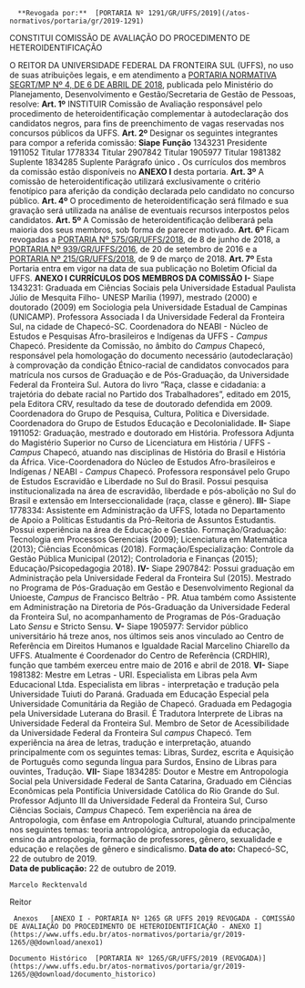       **Revogada por:**  [PORTARIA Nº 1291/GR/UFFS/2019](/atos-normativos/portaria/gr/2019-1291) 

   CONSTITUI COMISSÃO DE AVALIAÇÃO DO PROCEDIMENTO DE HETEROIDENTIFICAÇÃO  

  O REITOR DA UNIVERSIDADE FEDERAL DA FRONTEIRA SUL (UFFS), no uso de suas atribuições legais, e em atendimento a [PORTARIA NORMATIVA SEGRT/MP Nº 4, DE 6 DE ABRIL DE 2018](http://normas.gov.br/materia/-/asset_publisher/NebW5rLVWyej/content/id/1150905), publicada pelo Ministério do Planejamento, Desenvolvimento e Gestão/Secretaria de Gestão de Pessoas, resolve:  **Art. 1º**  INSTITUIR Comissão de Avaliação responsável pelo procedimento de heteroidentificação complementar à autodeclaração dos candidatos negros, para fins de preenchimento de vagas reservadas nos concursos públicos da UFFS. **Art. 2º**  Designar os seguintes integrantes para compor a referida comissão:      **Siape**   **Função**     1343231   Presidente     1911052   Titular     1778334   Titular     2907842   Titular     1905977   Titular     1981382   Suplente     1834285   Suplente       Parágrafo único **.**  Os currículos dos membros da comissão estão disponíveis no **ANEXO I**  desta portaria. **Art. 3º**  A comissão de heteroidentificação utilizará exclusivamente o critério fenotípico para aferição da condição declarada pelo candidato no concurso público. **Art. 4º**  O procedimento de heteroidentificação será filmado e sua gravação será utilizada na análise de eventuais recursos interpostos pelos candidatos. **Art. 5º**  A Comissão de heteroidentificação deliberará pela maioria dos seus membros, sob forma de parecer motivado. **Art. 6º**  Ficam revogadas a [PORTARIA Nº 575/GR/UFFS/2018](https://www.uffs.edu.br/atos-normativos/portaria/gr/2018-0575), de 8 de junho de 2018, a [PORTARIA Nº 939/GR/UFFS/2016](https://www.uffs.edu.br/atos-normativos/portaria/gr/2016-0939), de 20 de setembro de 2016 e a [PORTARIA Nº 215/GR/UFFS/2018](https://www.uffs.edu.br/atos-normativos/portaria/gr/2018-0215), de 9 de março de 2018. **Art. 7º**  Esta Portaria entra em vigor na data de sua publicação no Boletim Oficial da UFFS.       **ANEXO I**  **CURRÍCULOS DOS MEMBROS DA COMISSÃO** **I-**  Siape 1343231: Graduada em Ciências Sociais pela Universidade Estadual Paulista Júlio de Mesquita Filho- UNESP Marília (1997), mestrado (2000) e doutorado (2009) em Sociologia pela Universidade Estadual de Campinas (UNICAMP). Professora Associada I da Universidade Federal da Fronteira Sul, na cidade de Chapecó-SC. Coordenadora do NEABI - Núcleo de Estudos e Pesquisas Afro-brasileiros e Indígenas da UFFS - *Campus*  Chapecó. Presidente da Comissão, no âmbito do *Campus*  Chapecó, responsável pela homologação do documento necessário (autodeclaração) à comprovação da condição Étnico-racial de candidatos convocados para matrícula nos cursos de Graduação e de Pós-Graduação, da Universidade Federal da Fronteira Sul. Autora do livro “Raça, classe e cidadania: a trajetória do debate racial no Partido dos Trabalhadores”, editado em 2015, pela Editora CRV, resultado da tese de doutorado defendida em 2009. Coordenadora do Grupo de Pesquisa, Cultura, Política e Diversidade. Coordenadora do Grupo de Estudos Educação e Decolonialidade. **II-**  Siape 1911052: Graduação, mestrado e doutorado em História. Professora Adjunta do Magistério Superior no Curso de Licenciatura em História / UFFS - *Campus*  Chapecó, atuando nas disciplinas de História do Brasil e História da África. Vice-Coordenadora do Núcleo de Estudos Afro-brasileiros e Indígenas / NEABI - *Campus*  Chapecó. Professora responsável pelo Grupo de Estudos Escravidão e Liberdade no Sul do Brasil. Possui pesquisa institucionalizada na área de escravidão, liberdade e pós-abolição no Sul do Brasil e extensão em Interseccionalidade (raça, classe e gênero). **III-**  Siape 1778334: Assistente em Administração da UFFS, lotada no Departamento de Apoio a Políticas Estudantis da Pró-Reitoria de Assuntos Estudantis. Possui experiência na área de Educação e Gestão. Formação/Graduação: Tecnologia em Processos Gerenciais (2009); Licenciatura em Matemática (2013); Ciências Econômicas (2018). Formação/Especialização: Controle da Gestão Pública Municipal (2012); Controladoria e Finanças (2015); Educação/Psicopedagogia 2018). **IV-**  Siape 2907842: Possui graduação em Administração pela Universidade Federal da Fronteira Sul (2015). Mestrado no Programa de Pós-Graduação em Gestão e Desenvolvimento Regional da Unioeste, *Campus*  de Francisco Beltrão - PR. Atua também como Assistente em Administração na Diretoria de Pós-Graduação da Universidade Federal da Fronteira Sul, no acompanhamento de Programas de Pós-Graduação Lato *Sensu*  e Stricto Sensu. **V-**  Siape 1905977: Servidor público universitário há treze anos, nos últimos seis anos vinculado ao Centro de Referência em Direitos Humanos e Igualdade Racial Marcelino Chiarello da UFFS. Atualmente é Coordenador do Centro de Referência (CRDHIR), função que também exerceu entre maio de 2016 e abril de 2018. **VI-**  Siape 1981382: Mestre em Letras - URI. Especialista em Libras pela Avm Educacional Ltda. Especialista em libras - interpretação e tradução pela Universidade Tuiuti do Paraná. Graduada em Educação Especial pela Universidade Comunitária da Região de Chapecó. Graduada em Pedagogia pela Universidade Luterana do Brasil. É Tradutora Interprete de Libras na Universidade Federal da Fronteira Sul. Membro de Setor de Acessibilidade da Universidade Federal da Fronteira Sul *campus*  Chapecó. Tem experiência na área de letras, tradução e interpretação, atuando principalmente com os seguintes temas: Libras, Surdez, escrita e Aquisição de Português como segunda língua para Surdos, Ensino de Libras para ouvintes, Tradução. **VII-**  Siape 1834285: Doutor e Mestre em Antropologia Social pela Universidade Federal de Santa Catarina, Graduado em Ciências Econômicas pela Pontifícia Universidade Católica do Rio Grande do Sul. Professor Adjunto III da Universidade Federal da Fronteira Sul, Curso Ciências Sociais, *Campus*  Chapecó. Tem experiência na área de Antropologia, com ênfase em Antropologia Cultural, atuando principalmente nos seguintes temas: teoria antropológica, antropologia da educação, ensino da antropologia, formação de professores, gênero, sexualidade e educação e relações de gênero e sindicalismo.      **Data do ato:** Chapecó-SC, 22 de outubro de 2019.   
 **Data de publicação:**  22 de outubro de 2019. 

    Marcelo Recktenvald   
 Reitor 

     Anexos   [ANEXO I - PORTARIA Nº 1265 GR UFFS 2019 REVOGADA - COMISSÃO DE AVALIAÇÃO DO PROCEDIMENTO DE HETEROIDENTIFICAÇÃO - ANEXO I](https://www.uffs.edu.br/atos-normativos/portaria/gr/2019-1265/@@download/anexo1)  

    Documento Histórico  [PORTARIA Nº 1265/GR/UFFS/2019 (REVOGADA)](https://www.uffs.edu.br/atos-normativos/portaria/gr/2019-1265/@@download/documento_historico)     
      